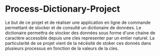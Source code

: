 # Process-Dictionary-Project

Le but de ce projet et de réaliser une application en ligne de commande permettant de stocker et de consulté un 
dictionaire de données. Le dictionaire permettra de stocker des données sous forme d'une chaine de caractère accessible 
depuis une cles representer par un entier naturel. La particularité de se projet vient de la nécésité de stoker ces
donnés dans plusieurs processus en fonction de la valeurs de la cles. 